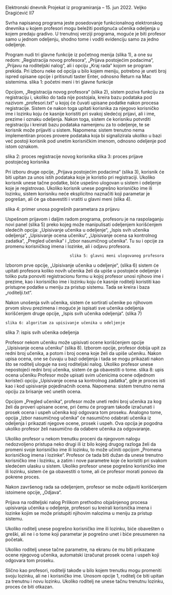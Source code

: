 Elektronski dnevnik
Projekat iz programiranja – 15. jun 2022.
Veljko Dragićević II7

Svrha napisanog programa jeste posedovanje funkcionalnog elektronskog dnevnika u kojem profesori mogu beležiti postignuća učenika odeljenja u kojem predaju gradivo. U trenutnoj verziji programa, moguće je biti profesor samo u jednom odeljenju, shodno tome i voditi evidenciju samo za jedno odeljenje.

Program nudi tri glavne funkcije iz početnog menija (slika 1), a one su redom: „Registracija novog profesora“, „Prijava postojećim podacima“, „Prijavu na roditeljski nalog“, ali i opciju „Kraj rada“ kojom se program prekida. Pri izboru neke od opcija u bilo kojem meniju, potrebno je uneti broj ispred opisane opcije i pritisnuti taster Enter, odnosno Return na Mac sistemima.
														slika 1: početni meni i tri glavne funkcije

Opcijom, „Registracija novog profesora“ (slika 2), sistem poziva funkciju za registraciju i, ukoliko do tada nije postojala, kreira bazu podataka pod nazivom „profesori.txt“ u kojoj će čuvati upisane podatke nakon procesa registracije. Sistem će nakon toga upitati korisnika za njegovo korisničko ime i lozinku koju će kasnije koristiti pri svakoj sledećoj prijavi, ali i ime, prezime i oznaku odeljenja. Nakon toga, sistem će korisniku potvrditi registraciju i kreirati bazu podataka namenjenu za to odeljenje, te se korisnik može prijaviti u sistem. Napomena: sistem trenutno nema implementiran proces provere podataka koja bi signalizirala ukoliko u bazi već postoji korisnik pod unetim korisničkim imenom, odnosno odeljenje pod istom oznakom.

slika 2: proces registracije novog korisnika 		slika 3: proces prijave postojećeg korisnika


Pri izboru druge opcije, „Prijava postojećim podacima“ (slika 3), korisnik će biti upitan za unos istih podataka koje je koristio pri registraciji. Ukoliko korisnik unese tačne podatke, biće uspešno ulogovan u sistem i odeljenje koje je registrovao. Ukoliko korisnik unese pogrešno korisničko ime ili lozinku, sistem korisniku neće eksplicitno naznačiti koji parametar je pogrešan, ali će ga obavestiti i vratiti u glavni meni (slika 4).


slika 4: primer unosa pogrešnih parametara za prijavu

Uspešnom prijavom i daljim radom programa, profesoru je na raspolaganju novi panel (slika 5) preko kojeg može manipulisati odeljenjem korišćenjem sledećih opcija: „Upisivanje učenika u odeljenje“, „Ispis svih učenika odeljenja“, „Upisivanje ocena učeniku“, „Upisivanje ocena sa kontrolnog zadatka“, „Pregled učenika“ i „Izbor nasumičnog učenika“. Tu su i opcije za promenu korisničkog imena i lozinke, ali i odjavu profesora. 

								slika 5: glavni meni ulogovanog profesora

Izborom prve opcije, „Upisivanje učenika u odeljenje“, (slika 6) sistem će upitati profesora koliko novih učenika želi da upiše u postojeće odeljenje i toliko puta ponoviti registracionu formu u kojoj profesor unosi njihovo ime i prezime, kao i korisničko ime i lozinku koju će kasnije roditelji koristiti kao pristupne podatke u meniju za pristup sistemu. Tada se kreira i baza „roditelji.txt“.

Nakon unošenja svih učenika, sistem će sortirati učenike po njihovom prvom slovu prezimena i moguće je ispisati sve učenika odeljenja korišćenjem druge opcije, „Ispis svih učenika odeljenja“.  (slika 7)

    slika 6: algoritam za upisivanje učenika u odeljenje



slika 7: ispis svih učenika odeljenja

Profesor nekom učeniku može upisivati ocene korišćenjem opcije „Upisivanje ocena učeniku“ (slika 8). Izborom opcije, profesor dobija upit za redni broj učenika, a potom i broj ocena koje želi da upiše učeniku. Nakon upisa ocena, one se čuvaju u bazi odeljenja i tada se mogu prikazati nakon što se roditelj uloguje na svoj roditeljski nalog. Ukoliko profesor unese nepostojeći redni broj učenika, sistem će ga obavestiti o tome. 			slika 8: upis ocena učeniku
Profesor može upisati svim učenicima ocene odjednom koristeći opciju „Upisivanje ocena sa kontrolnog zadatka“, gde je proces isti kao i kod upisivanje pojedinačnih ocena. Napomena: sistem trenutno nema opciju za brisanje već unetih ocena.

Opcijom „Pregled učenika“, profesor može uneti redni broj učenika za kog želi da proveri upisane ocene, pri čemu će program takođe izračunati i prosek ocena i uspeh učenika koji odgovara tom proseku. Analogno tome, opcija „Izbor nasumičnog učenika“ će nasumično odabrati učenika iz odeljenja i prikazati njegove ocene, prosek i uspeh. Ova opcija je pogodna ukoliko profesor želi nasumično da odabere učenika za odgovaranje.

Ukoliko profesor u nekom trenutku proceni da njegovom nalogu nedozvoljeno pristupa neko drugi ili iz bilo kojeg drugog razloga želi da promeni svoje korisničko ime ili lozinku, to može učiniti opcijom „Promena korisničkog imena i lozinke“. Profesor će tada biti dužan da unese trenutno korisničko ime i lozinku, a zatim i nove parametre koje će koristiti pri svakom sledećem ulasku u sistem. Ukoliko profesor unese pogrešno korisničko ime ili lozinku, sistem će ga obavestiti o tome, ali će profesor morati ponovo da pokrene proces.

Nakon završenog rada sa odeljenjem, profesor se može odjaviti korišćenjem istoimene opcije, „Odjava“.

Prijava na roditeljski nalog
Prilikom prethodno objašnjenog procesa upisivanja učenika u odeljenje, profesori su kreirali korisnička imena i lozinke kojim se može pristupiti njihovim nalozima u meniju za pristup sistemu. 

Ukoliko roditelj unese pogrešno korisničko ime ili lozinku, biće obavešten o greški, ali ne i o tome koji parametar je pogrešno unet i biće preusmeren na početak.

Ukoliko roditelj unese tačne parametre, na ekranu će mu biti prikazane ocene njegovog učenika, automatski izračunat prosek ocena i uspeh koji odgovara tom proseku.

Slično kao profesori, roditelji takođe u bilo kojem trenutku mogu promeniti svoju lozinku, ali ne i korisničko ime. Unosom opcije 1, roditelj će biti upitan za trenutnu i novu lozinku. Ukoliko roditelj ne unese tačnu trenutnu lozinku, proces će biti otkazan.


